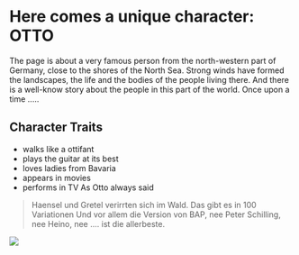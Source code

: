 # Here comes a unique character: OTTO
The page is about a very famous person from the north-western part of Germany, close to the shores of the North Sea. Strong winds have formed the landscapes, the life and the bodies of the people living there. And there is a well-know story about the people in this part of the world. Once upon a time .....
## Character Traits
* walks like a ottifant
* plays the guitar at its best
* loves ladies from Bavaria
* appears in movies
* performs in TV
As Otto always said
> Haensel und Gretel verirrten sich im Wald. Das gibt es in 100 Variationen
> Und vor allem die Version von BAP, nee Peter Schilling, nee Heino,
> nee .... ist die allerbeste.

<img src="http://ais.badische-zeitung.de/piece/02/48/f1/ff/38334975.jpg"/>